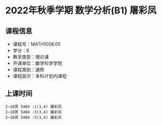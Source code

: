# 2022年秋季学期 数学分析(B1) 屠彩凤






## 课程信息

- 课程号：MATH1006.05
- 学分：6
- 教学类型：理论课
- 开课单位：数学科学学院
- 课程类别：通修
- 课程层次：本科计划内课程

## 上课时间

```
2~18周 5404 :1(3,4) 屠彩凤
2~18周 5404 :3(3,4) 屠彩凤
2~18周 5404 :5(3,4) 屠彩凤
```

